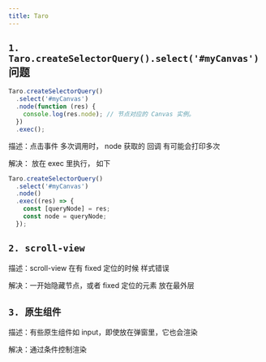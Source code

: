 ```yaml
---
title: Taro
---
```


## `1. Taro.createSelectorQuery().select('#myCanvas')` 问题

```js
Taro.createSelectorQuery()
  .select('#myCanvas')
  .node(function (res) {
    console.log(res.node); // 节点对应的 Canvas 实例。
  })
  .exec();
```

描述：点击事件 多次调用时， node 获取的 回调 有可能会打印多次

解决： 放在 exec 里执行， 如下

```js
Taro.createSelectorQuery()
  .select('#myCanvas')
  .node()
  .exec((res) => {
    const [queryNode] = res;
    const node = queryNode;
  });
```

## `2. scroll-view`

描述：scroll-view 在有 fixed 定位的时候 样式错误

解决：一开始隐藏节点，或者 fixed 定位的元素 放在最外层

## `3. 原生组件`

描述：有些原生组件如 input，即使放在弹窗里，它也会渲染

解决：通过条件控制渲染
